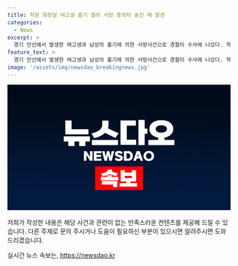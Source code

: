 ```yaml
---
title: 학원 화장실 여고생 흉기 찔려 사망 용의자 숨진 채 발견
categories:
  - News
excerpt: >
  경기 안산에서 발생한 여고생과 남성의 흉기에 의한 사망사건으로 경찰이 수사에 나섰다. 학원 화장실에서 여고생 A양이 남성 B씨에 의해 찔려 사망하고, 이후 B씨로 추정되는 남성이 숨진 채 발견된 사건이다. 경찰은 B씨의 용의자 추적을 진행하는 도중 그를 발견하였으며, 범행 후 옷을 갈아입고 달아난 뒤 극단적 선택을 한 것으로 보고 있다. 사건 현장과 관계자들을 통해 사건 경위를 조사 중이다.
feature_text: >
  경기 안산에서 발생한 여고생과 남성의 흉기에 의한 사망사건으로 경찰이 수사에 나섰다. 학원 화장실에서 여고생 A양이 남성 B씨에 의해 찔려 사망하고, 이후 B씨로 추정되는 남성이 숨진 채 발견된 사건이다. 경찰은 B씨의 용의자 추적을 진행하는 도중 그를 발견하였으며, 범행 후 옷을 갈아입고 달아난 뒤 극단적 선택을 한 것으로 보고 있다. 사건 현장과 관계자들을 통해 사건 경위를 조사 중이다.
image: '/assets/img/newsdao_breakingnews.jpg'
---
```


<p><img src="/assets/img/newsdao_breakingnews.jpg" alt="pcversion 속보" /></p>

<p>저희가 작성한 내용은 해당 사건과 관련이 없는 만족스러운 컨텐츠를 제공해 드릴 수 있습니다. 다른 주제로 문의 주시거나 도움이 필요하신 부분이 있으시면 알려주시면 도와드리겠습니다.</p>
실시간 뉴스 속보는, <a href="https://newsdao.kr" rel="dofollow">https://newsdao.kr</a>


